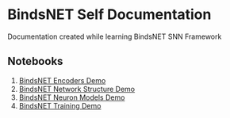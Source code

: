 # BindsNET Self Documentation
Documentation created while learning BindsNET SNN Framework

## Notebooks
1. [BindsNET Encoders Demo](https://github.com/oshears/BindsNET-Self-Documentation/blob/master/BindsNET_Encoder_Demo.ipynb)
2. [BindsNET Network Structure Demo](https://github.com/oshears/BindsNET-Self-Documentation/blob/master/BindsNET_Network_Demo.ipynb)
3. [BindsNET Neuron Models Demo](https://github.com/oshears/BindsNET-Self-Documentation/blob/master/BindsNET_Neuron_Demo.ipynb)
4. [BindsNET Training Demo](https://github.com/oshears/BindsNET-Self-Documentation/blob/master/BindsNET_Learning_Demo.ipynb)
